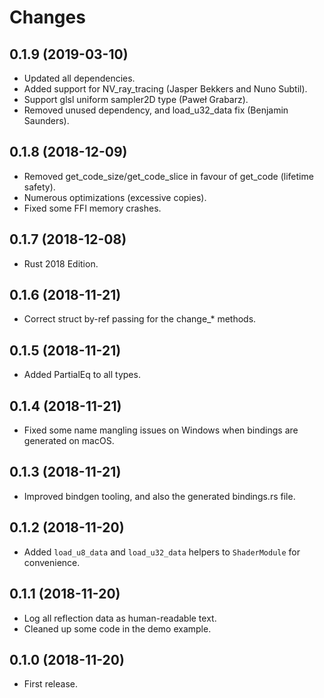 # Changes

## 0.1.9 (2019-03-10)

* Updated all dependencies.
* Added support for NV_ray_tracing (Jasper Bekkers and Nuno Subtil).
* Support glsl uniform sampler2D type (Paweł Grabarz).
* Removed unused dependency, and load_u32_data fix (Benjamin Saunders).

## 0.1.8 (2018-12-09)

* Removed get_code_size/get_code_slice in favour of get_code (lifetime safety).
* Numerous optimizations (excessive copies).
* Fixed some FFI memory crashes.

## 0.1.7 (2018-12-08)

* Rust 2018 Edition.

## 0.1.6 (2018-11-21)

* Correct struct by-ref passing for the change_* methods.

## 0.1.5 (2018-11-21)

* Added PartialEq to all types.

## 0.1.4 (2018-11-21)

* Fixed some name mangling issues on Windows when bindings are generated on macOS.

## 0.1.3 (2018-11-21)

* Improved bindgen tooling, and also the generated bindings.rs file.

## 0.1.2 (2018-11-20)

* Added `load_u8_data` and `load_u32_data` helpers to `ShaderModule` for convenience.

## 0.1.1 (2018-11-20)

* Log all reflection data as human-readable text.
* Cleaned up some code in the demo example.

## 0.1.0 (2018-11-20)

* First release.